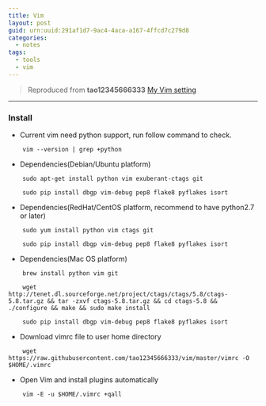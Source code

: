 ```yaml
---
title: Vim
layout: post
guid: urn:uuid:291af1d7-9ac4-4aca-a167-4ffcd7c279d8
categories:
  - notes
tags:
  - tools
  - vim
---
```



> Reproduced from **tao12345666333** [My Vim setting](http://moelove.info/vim/)

---

### Install
- Current vim need python support, run follow command to check.

```
    vim --version | grep +python
```
- Dependencies(Debian/Ubuntu platform)

```
    sudo apt-get install python vim exuberant-ctags git

    sudo pip install dbgp vim-debug pep8 flake8 pyflakes isort
```
- Dependencies(RedHat/CentOS platform, recommend to have python2.7 or later)

```
    sudo yum install python vim ctags git

    sudo pip install dbgp vim-debug pep8 flake8 pyflakes isort
```
- Dependencies(Mac OS platform)

```
    brew install python vim git

    wget http://tenet.dl.sourceforge.net/project/ctags/ctags/5.8/ctags-5.8.tar.gz && tar -zxvf ctags-5.8.tar.gz && cd ctags-5.8 && ./configure && make && sudo make install

    sudo pip install dbgp vim-debug pep8 flake8 pyflakes isort
```
- Download vimrc file to user home directory

```
    wget https://raw.githubusercontent.com/tao12345666333/vim/master/vimrc -O $HOME/.vimrc
```
- Open Vim and install plugins automatically

```
    vim -E -u $HOME/.vimrc +qall
```
